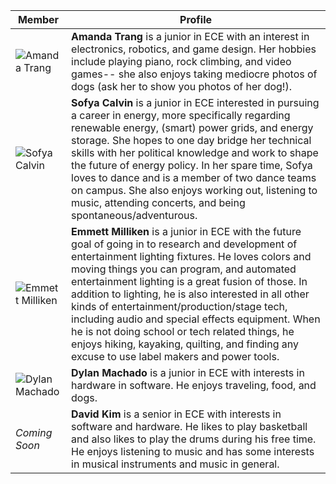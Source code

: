 Member | Profile 
--------------|-------------------------
![Amanda Trang](/images/me.png) | **Amanda Trang** is a junior in ECE with an interest in electronics, robotics, and game design. Her hobbies include playing piano, rock climbing, and video games-- she also enjoys taking mediocre photos of dogs (ask her to show you photos of her dog!). 
![Sofya Calvin](/images/IMG_2533.png) | **Sofya Calvin** is a junior in ECE interested in pursuing a career in energy, more specifically regarding renewable energy, (smart) power grids, and energy storage. She hopes to one day bridge her technical skills with her political knowledge and work to shape the future of energy policy. In her spare time, Sofya loves to dance and is a member of two dance teams on campus. She also enjoys working out, listening to music, attending concerts, and being spontaneous/adventurous. 
![Emmett Milliken](/images/IMG_0874.png) | **Emmett Milliken** is a junior in ECE with the future goal of going in to research and development of entertainment lighting fixtures. He loves colors and moving things you can program, and automated entertainment lighting is a great fusion of those. In addition to lighting, he is also interested in all other kinds of entertainment/production/stage tech, including audio and special effects equipment. When he is not doing school or tech related things, he enjoys hiking, kayaking, quilting, and finding any excuse to use label makers and power tools. 
![Dylan Machado](/images/IMG_20170901_195507.png) | **Dylan Machado** is a junior in ECE with interests in hardware in software. He enjoys traveling, food, and dogs. 
*Coming Soon* | **David Kim** is a senior in ECE with interests in software and hardware. He likes to play basketball and also likes to play the drums during his free time. He enjoys listening to music and has some interests in musical instruments and music in general. 
